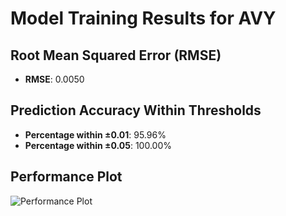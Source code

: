 # Model Training Results for AVY

## Root Mean Squared Error (RMSE)
- **RMSE**: 0.0050

## Prediction Accuracy Within Thresholds
- **Percentage within ±0.01**: 95.96%
- **Percentage within ±0.05**: 100.00%

## Performance Plot
![Performance Plot](../imgs/AVY.png)
